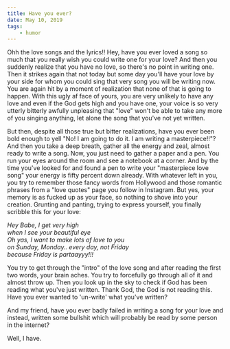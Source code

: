 ```yaml
---
title: Have you ever?
date: May 10, 2019
tags:
    - humor
---
```


Ohh the love songs and the lyrics!! Hey, have you ever loved a song so much
that you really wish you could write one for your love? And then you suddenly
realize that you have no love, so there's no point in writing one. Then it
strikes again that not today but some day you'll have your love by your side
for whom you could sing that very song you will be writing now. You are again
hit by a moment of realization that none of that is going to happen. With
this ugly af face of yours, you are very unlikely to have any love and even
if the God gets high and you have one, your voice is so very utterly
bitterly awfully unpleasing that "love" won't be able to take any more
of you singing anything, let alone the song that you've not yet
written.

But then, despite all those true but bitter realizations, have you ever been
bold enough to yell "No! I am going to do it. I am writing a masterpiece!!"?
And then you take a deep breath, gather all the energy and zeal, almost ready
to write a song. Now, you just need to gather a paper and a pen. You run your
eyes around the room and see a notebook at a corner. And by the time you've
looked for and found a pen to write your "masterpiece love song" your energy is
fifty percent down already. With whatever left in you, you try to remember
those fancy words from Hollywood and those romantic phrases from a "love
quotes" page you follow in Instagram. But yes, your memory is as fucked up as
your face, so nothing to shove into your creation. Grunting and panting, trying
to express yourself, you finally scribble this for your love:

*Hey Babe, I get very high*
<br/>
*when I see your beautiful eye*
<br/>
*Oh yas, I want to make lots of love to you*
<br/>
*on Sunday, Monday.. every day, not Friday*
<br/>
*because Friday is partaayyy!!!*

You try to get through the "intro" of the love song and after reading the first
two words, your brain aches. You try to forcefully go through all of it and
almost throw up. Then you look up in the sky to check if God has been reading
what you've just written. Thank God, the God is not reading this. Have you ever
wanted to 'un-write' what you've written?

And my friend, have you ever badly failed in writing a song for your love and
instead, written some bullshit which will probably be read by some person in
the internet?

Well, I have.
